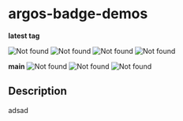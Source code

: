 # argos-badge-demos

**latest tag**

![Not found](https://github.com/guigomcha/argos-badge-demos/wiki/pythonImage-coverage-1.0.svg)
![Not found](https://github.com/guigomcha/argos-badge-demos/wiki/pythonImage-flake8-1.0.svg)
![Not found](https://github.com/guigomcha/argos-badge-demos/wiki/pythonImage-mypy-1.0.svg)
![Not found](https://github.com/guigomcha/argos-badge-demos/wiki/pythonImage-release-1.0.svg)

**main**
![Not found](https://github.com/guigomcha/argos-badge-demos/wiki/pythonImage-coverage-main.svg)
![Not found](https://github.com/guigomcha/argos-badge-demos/wiki/pythonImage-flake8-main.svg)
![Not found](https://github.com/guigomcha/argos-badge-demos/wiki/pythonImage-mypy-main.svg)

## Description

adsad
